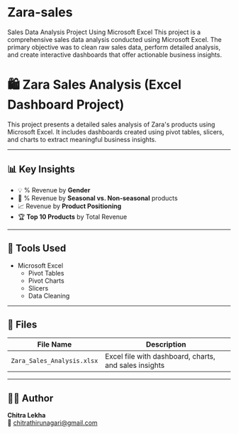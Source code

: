 # Zara-sales
Sales Data Analysis Project Using Microsoft Excel This project is a comprehensive sales data analysis conducted using Microsoft Excel. The primary objective was to clean raw sales data, perform detailed analysis, and create interactive dashboards that offer actionable business insights. 
# 🛍️ Zara Sales Analysis (Excel Dashboard Project)

This project presents a detailed sales analysis of Zara's products using Microsoft Excel. It includes dashboards created using pivot tables, slicers, and charts to extract meaningful business insights.

---

## 📊 Key Insights

- 💡 % Revenue by **Gender**
- 📆 % Revenue by **Seasonal vs. Non-seasonal** products
- 📈 Revenue by **Product Positioning**
- 🏆 **Top 10 Products** by Total Revenue

---

## 🧰 Tools Used

- Microsoft Excel
  - Pivot Tables
  - Pivot Charts
  - Slicers
  - Data Cleaning

---

## 📁 Files

| File Name | Description |
|-----------|-------------|
| `Zara_Sales_Analysis.xlsx` | Excel file with dashboard, charts, and sales insights |

---

## 👩‍💻 Author

**Chitra Lekha**  
📧 chitrathirunagari@gmail.com  



